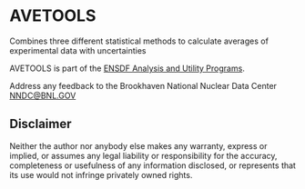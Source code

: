 # AVETOOLS
Combines three different statistical methods to calculate averages of experimental data with uncertainties

AVETOOLS is part of the [ENSDF Analysis and Utility Programs](https://nds.iaea.org/public/ensdf_pgm/).

Address any feedback to the Brookhaven National Nuclear Data Center  NNDC@BNL.GOV

## Disclaimer

Neither the author nor anybody else makes any warranty, express or implied, or assumes any legal liability or responsibility for the accuracy, completeness or usefulness of any information disclosed, or represents that its use would not infringe privately owned rights.
